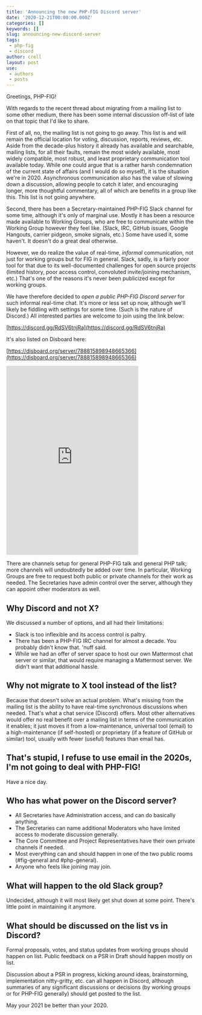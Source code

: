 ```yaml
---
title: 'Announcing the new PHP-FIG Discord server'
date: '2020-12-21T00:00:00.000Z'
categories: []
keywords: []
slug: announcing-new-discord-server
tags:
 - php-fig
 - discord
author: crell
layout: post
use:
 - authors
 - posts
---
```


Greetings, PHP-FIG!

With regards to the recent thread about migrating from a mailing list to some other medium, there has been some internal discussion off-list of late on that topic that I'd like to share.

First of all, no, the mailing list is not going to go away. This list is and will remain the official location for voting, discussion, reports, reviews, etc. Aside from the decade-plus history it already has available and searchable, mailing lists, for all their faults, remain the most widely available, most widely compatible, most robust, and least proprietary communication tool available today. While one could argue that is a rather harsh condemnation of the current state of affairs (and I would do so myself), it is the situation we're in 2020. Asynchronous communication also has the value of slowing down a discussion, allowing people to catch it later, and encouraging longer, more thoughtful commentary, all of which are benefits in a group like this. This list is not going anywhere.

Second, there has been a Secretary-maintained PHP-FIG Slack channel for some time, although it's only of marginal use. Mostly it has been a resource made available to Working Groups, who are free to communicate within the Working Group however they feel like. (Slack, IRC, GitHub issues, Google Hangouts, carrier pidgeon, smoke signals, etc.) Some have used it, some haven't. It doesn't do a great deal otherwise.

However, we do realize the value of real-time, *informal* communication, not just for working groups but for FIG in general. Slack, sadly, is a fairly poor tool for that due to its well-documented challenges for open source projects (limited history, poor access control, convoluted invite/joining mechanism, etc.) That's one of the reasons it's never been publicized except for working groups.

We have therefore decided to *open a public PHP-FIG Discord server* for such informal real-time chat. It's more or less set up now, although we'll likely be fiddling with settings for some time. (Such is the nature of Discord.) All interested parties are welcome to join using the link below:

[https://discord.gg/RdSV6tnjRa](https://discord.gg/RdSV6tnjRa)

It's also listed on Disboard here:

[https://disboard.org/server/788815898948665366](https://disboard.org/server/788815898948665366)

<iframe src="https://discord.com/widget?id=788815898948665366&theme=dark" width="350" height="500" allowtransparency="true" frameborder="0" sandbox="allow-popups allow-popups-to-escape-sandbox allow-same-origin allow-scripts"></iframe>

There are channels setup for general PHP-FIG talk and general PHP talk; more channels will undoubtedly be added over time. In particular, Working Groups are free to request both public or private channels for their work as needed. The Secretaries have admin control over the server, although they can appoint other moderators as well.

## Why Discord and not X?

We discussed a number of options, and all had their limitations:

* Slack is too inflexible and its access control is paltry.
* There has been a PHP-FIG IRC channel for almost a decade. You probably didn't know that. 'nuff said.
* While we had an offer of server space to host our own Mattermost chat server or similar, that would require managing a Mattermost server. We didn't want that additional hassle.

## Why not migrate to X tool instead of the list?

Because that doesn't solve an actual problem. What's missing from the mailing list is the ability to have real-time synchronous discussions when needed. That's what a chat service (Discord) offers. Most other alternatives would offer no real benefit over a mailing list in terms of the communication it enables; it just moves it from a low-maintenance, universal tool (email) to a high-maintenance (if self-hosted) or proprietary (if a feature of GitHub or similar) tool, usually with fewer (useful) features than email has.

## That's stupid, I refuse to use email in the 2020s, I'm not going to deal with PHP-FIG!

Have a nice day.

## Who has what power on the Discord server?

* All Secretaries have Administration access, and can do basically anything.
* The Secretaries can name additional Moderators who have limited access to moderate discussion generally.
* The Core Committee and Project Representatives have their own private channels if needed.
* Most everything can and should happen in one of the two public rooms (#fig-general and #php-general).
* Anyone who feels like joining may join.

## What will happen to the old Slack group?

Undecided, although it will most likely get shut down at some point. There's little point in maintaining it anymore.

## What should be discussed on the list vs in Discord?

Formal proposals, votes, and status updates from working groups should happen on list. Public feedback on a PSR in Draft should happen mostly on list.

Discussion about a PSR in progress, kicking around ideas, brainstorming, implementation nitty-gritty, etc. can all happen in Discord, although summaries of any significant discussions or decisions (by working groups or for PHP-FIG generally) should get posted to the list.

May your 2021 be better than your 2020. 
